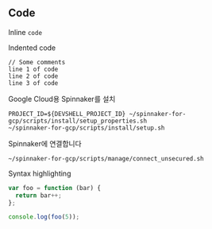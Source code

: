 ## Code

Inline `code`

Indented code

    // Some comments
    line 1 of code
    line 2 of code
    line 3 of code


Google Cloud용 Spinnaker를 설치

```
PROJECT_ID=${DEVSHELL_PROJECT_ID} ~/spinnaker-for-gcp/scripts/install/setup_properties.sh
~/spinnaker-for-gcp/scripts/install/setup.sh
```

Spinnaker에 연결합니다

```
~/spinnaker-for-gcp/scripts/manage/connect_unsecured.sh
```

Syntax highlighting

``` js
var foo = function (bar) {
  return bar++;
};

console.log(foo(5));
```
